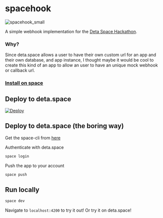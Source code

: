 # spacehook

![spacehook_small](https://github.com/krishnasism/spacehook/assets/21293324/f7443f23-0b45-413f-aeee-c42d85bc5e3f)

A simple webhook implementation for the [Deta Space Hackathon](https://spacehack23.deta.dev/).

### Why?

Since deta.space allows a user to have their own custom url for an app and their own database, and app instance, I thought maybe it would be cool to create this kind of an app to allow an user to have an unique mock webhook or callback url.


### [Install on space](https://deta.space/discovery/@krishnasism/spacehook)


## Deploy to deta.space

[![Deploy](https://button.deta.dev/1/svg)](https://go.deta.dev/deploy?repo=https://github.com/krishnasism/spacehook)

## Deploy to deta.space (the boring way)

Get the space-cli from [here](https://deta.space/docs/en/build/fundamentals/space-cli/)

Authenticate with deta.space
```bash
space login
```
Push the app to your account
```bash
space push
```

## Run locally
```bash
space dev
```

Navigate to `localhost:4200` to try it out! Or try it on deta.space!
